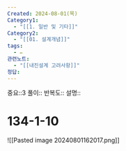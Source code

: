 ```yaml
---
Created: 2024-08-01(목)
Category1:
  - "[[1. 일반 및 기타]]"
Category2:
  - "[[01. 설계개념]]"
tags:
  - ✏️
관련노트:
  - "[[내진설계 고려사항]]"
정답:
---
```

중요::3
풀이::
반복도::
설명::
#  134-1-10

![[Pasted image 20240801162017.png]]